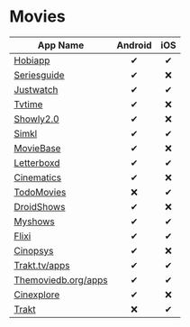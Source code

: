 # Movies

| App Name | Android | iOS | 
|-|:-:|:-:|
| [Hobiapp](https://hobiapp.com/) | ✔ | ✔ |
| [Seriesguide](https://seriesgui.de/) | ✔ | ❌ |
| [Justwatch](https://www.justwatch.com/in/apps) | ✔ | ✔ |
| [Tvtime](https://www.tvtime.com/) | ✔ | ❌ |
| [Showly2.0](https://play.google.com/store/apps/details?id=com.michaldrabik.showly2) | ✔ | ❌ |
| [Simkl](https://simkl.com/apps/?allow) | ✔ | ✔ |
| [MovieBase](https://www.moviebase.app/) | ✔ | ❌ |
| [Letterboxd](https://letterboxd.com/apps/) | ✔ | ✔ |
| [Cinematics](https://play.google.com/store/apps/details?id=com.kkings.cinematics) | ✔ | ❌ |
| [TodoMovies](https://apps.apple.com/app/id792499896) | ❌ | ✔ |
| [DroidShows](https://ltguillaume.github.io/DroidShows/) | ✔ | ❌ |
| [Myshows](https://en.myshows.me/) | ✔ | ✔ |
| [Flixi](https://flixi.com/) | ✔ | ✔ |
| [Cinopsys](https://play.google.com/store/apps/details?id=com.cinopsys.movieshows) | ✔ | ❌ |
| [Trakt.tv/apps](https://trakt.tv/apps) | ✔ | ✔ |
| [Themoviedb.org/apps](https://www.themoviedb.org/apps) | ✔ | ✔ |
| [Cinexplore](https://play.google.com/store/apps/details?id=com.fidloo.cinexplore) | ✔ | ❌ |
| [Trakt](https://trakt.tv/a/trakt-ios) | ❌ | ✔ |
